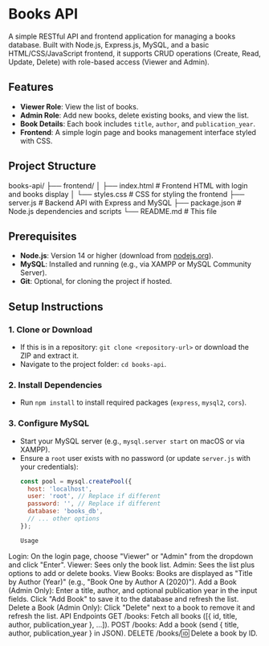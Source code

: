 # Books API

A simple RESTful API and frontend application for managing a books database. Built with Node.js, Express.js, MySQL, and a basic HTML/CSS/JavaScript frontend, it supports CRUD operations (Create, Read, Update, Delete) with role-based access (Viewer and Admin).

## Features
- **Viewer Role**: View the list of books.
- **Admin Role**: Add new books, delete existing books, and view the list.
- **Book Details**: Each book includes `title`, `author`, and `publication_year`.
- **Frontend**: A simple login page and books management interface styled with CSS.

## Project Structure
books-api/
├── frontend/
│   ├── index.html   # Frontend HTML with login and books display
│   └── styles.css   # CSS for styling the frontend
├── server.js        # Backend API with Express and MySQL
├── package.json     # Node.js dependencies and scripts
└── README.md        # This file


## Prerequisites
- **Node.js**: Version 14 or higher (download from [nodejs.org](https://nodejs.org)).
- **MySQL**: Installed and running (e.g., via XAMPP or MySQL Community Server).
- **Git**: Optional, for cloning the project if hosted.

## Setup Instructions

### 1. Clone or Download
- If this is in a repository: `git clone <repository-url>` or download the ZIP and extract it.
- Navigate to the project folder: `cd books-api`.

### 2. Install Dependencies
- Run `npm install` to install required packages (`express`, `mysql2`, `cors`).

### 3. Configure MySQL
- Start your MySQL server (e.g., `mysql.server start` on macOS or via XAMPP).
- Ensure a `root` user exists with no password (or update `server.js` with your credentials):
  ```javascript
  const pool = mysql.createPool({
    host: 'localhost',
    user: 'root', // Replace if different
    password: '', // Replace if different
    database: 'books_db',
    // ... other options
  });

  Usage
Login:
On the login page, choose "Viewer" or "Admin" from the dropdown and click "Enter".
Viewer: Sees only the book list.
Admin: Sees the list plus options to add or delete books.
View Books:
Books are displayed as "Title by Author (Year)" (e.g., "Book One by Author A (2020)").
Add a Book (Admin Only):
Enter a title, author, and optional publication year in the input fields.
Click "Add Book" to save it to the database and refresh the list.
Delete a Book (Admin Only):
Click "Delete" next to a book to remove it and refresh the list.
API Endpoints
GET /books: Fetch all books ([{ id, title, author, publication_year }, ...]).
POST /books: Add a book (send { title, author, publication_year } in JSON).
DELETE /books/:id: Delete a book by ID.
